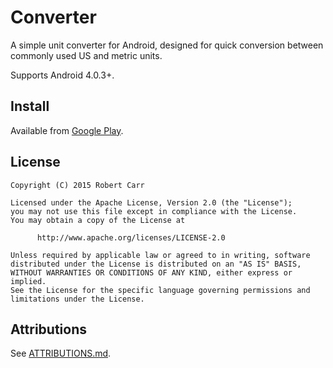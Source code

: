 Converter
=========

A simple unit converter for Android, designed for quick conversion between commonly used US and
metric units.

Supports Android 4.0.3+.

Install
-------

Available from [Google Play](http://play.google.com/store/apps/details?id=au.id.rlac.unitconverter).

License
-------

    Copyright (C) 2015 Robert Carr

    Licensed under the Apache License, Version 2.0 (the "License");
    you may not use this file except in compliance with the License.
    You may obtain a copy of the License at

          http://www.apache.org/licenses/LICENSE-2.0

    Unless required by applicable law or agreed to in writing, software
    distributed under the License is distributed on an "AS IS" BASIS,
    WITHOUT WARRANTIES OR CONDITIONS OF ANY KIND, either express or implied.
    See the License for the specific language governing permissions and
    limitations under the License.

Attributions
------------

See [ATTRIBUTIONS.md](ATTRIBUTIONS.md).